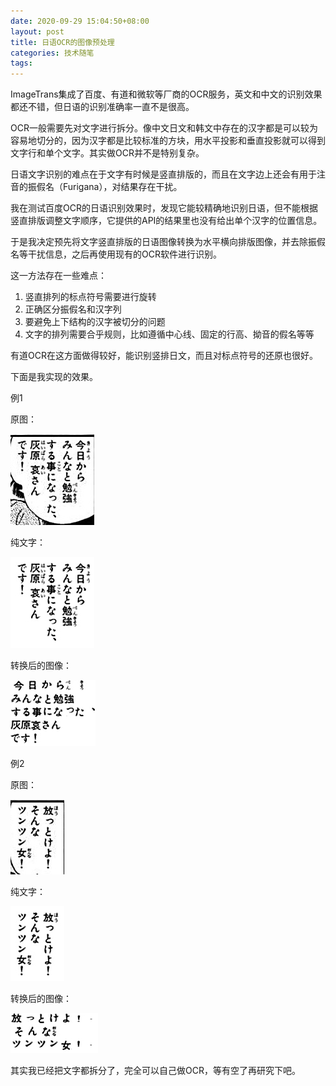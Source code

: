```yaml
---
date: 2020-09-29 15:04:50+08:00
layout: post
title: 日语OCR的图像预处理
categories: 技术随笔
tags: 
---
```


ImageTrans集成了百度、有道和微软等厂商的OCR服务，英文和中文的识别效果都还不错，但日语的识别准确率一直不是很高。

OCR一般需要先对文字进行拆分。像中文日文和韩文中存在的汉字都是可以较为容易地切分的，因为汉字都是比较标准的方块，用水平投影和垂直投影就可以得到文字行和单个文字。其实做OCR并不是特别复杂。

日语文字识别的难点在于文字有时候是竖直排版的，而且在文字边上还会有用于注音的振假名（Furigana），对结果存在干扰。

我在测试百度OCR的日语识别效果时，发现它能较精确地识别日语，但不能根据竖直排版调整文字顺序，它提供的API的结果里也没有给出单个汉字的位置信息。

于是我决定预先将文字竖直排版的日语图像转换为水平横向排版图像，并去除振假名等干扰信息，之后再使用现有的OCR软件进行识别。

这一方法存在一些难点：

1. 竖直排列的标点符号需要进行旋转
2. 正确区分振假名和汉字列
3. 要避免上下结构的汉字被切分的问题
4. 文字的排列需要合乎规则，比如遵循中心线、固定的行高、拗音的假名等等

有道OCR在这方面做得较好，能识别竖排日文，而且对标点符号的还原也很好。

下面是我实现的效果。

例1

原图：

![](/album/japanese-ocr/origin.jpg)

纯文字：

![](/album/japanese-ocr/pureText.jpg)

转换后的图像：

![](/album/japanese-ocr/reordered.jpg)

例2

原图：

![](/album/japanese-ocr/origin2.jpg)

纯文字：

![](/album/japanese-ocr/pureText2.jpg)

转换后的图像：

![](/album/japanese-ocr/reordered2.jpg)

其实我已经把文字都拆分了，完全可以自己做OCR，等有空了再研究下吧。








